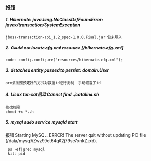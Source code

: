 ### 报错
##### 1. Hibernate: java.lang.NoClassDefFoundError: javax/transaction/SystemException
```
jboss-transaction-api_1.2_spec-1.0.0.Final.jar 包未导入
```

##### 2. Could not locate cfg.xml resource [/hibernate.cfg.xml]
```
code: config.configure("resources/hibernate.cfg.xml");
```

##### 3. detached entity passed to persist: domain.User
```
orm会按照预定好的方式对数据id经行复制, 手动设置了id
```

##### 4. Linux tomcat启动 Cannot find ./catalina.sh
```
修改权限
chmod +x *.sh
```

##### 5. mysql sudo service mysqld start
报错 Starting MySQL. ERROR! The server quit without updating PID file (/data/mysql/iZwz99ct64q02j79se7xnkZ.pid).
```
 ps -ef|grep mysql
 kill pid
```
